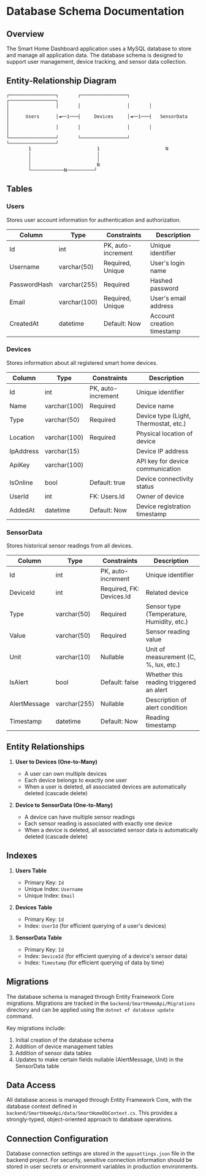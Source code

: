 # Database Schema Documentation

## Overview

The Smart Home Dashboard application uses a MySQL database to store and manage all application data. The database schema is designed to support user management, device tracking, and sensor data collection.

## Entity-Relationship Diagram

```
┌─────────────────┐       ┌─────────────────┐       ┌─────────────────┐
│                 │       │                 │       │                 │
│      Users      │◄──1───┤     Devices     │◄──1───┤   SensorData    │
│                 │       │                 │       │                 │
└─────────────────┘       └─────────────────┘       └─────────────────┘
        1                        1                        N
        │                        │                        
        │                        │                        
        │                        N                        
        └────────────N──────────┘                        
```

## Tables

### Users

Stores user account information for authentication and authorization.

| Column        | Type         | Constraints        | Description                       |
|---------------|--------------|-------------------|-----------------------------------|
| Id            | int          | PK, auto-increment | Unique identifier                 |
| Username      | varchar(50)  | Required, Unique   | User's login name                 |
| PasswordHash  | varchar(255) | Required           | Hashed password                   |
| Email         | varchar(100) | Required, Unique   | User's email address              |
| CreatedAt     | datetime     | Default: Now       | Account creation timestamp        |

### Devices

Stores information about all registered smart home devices.

| Column        | Type         | Constraints        | Description                       |
|---------------|--------------|-------------------|-----------------------------------|
| Id            | int          | PK, auto-increment | Unique identifier                 |
| Name          | varchar(100) | Required           | Device name                       |
| Type          | varchar(50)  | Required           | Device type (Light, Thermostat, etc.) |
| Location      | varchar(100) | Required           | Physical location of device       |
| IpAddress     | varchar(15)  |                    | Device IP address                 |
| ApiKey        | varchar(100) |                    | API key for device communication  |
| IsOnline      | bool         | Default: true      | Device connectivity status        |
| UserId        | int          | FK: Users.Id       | Owner of device                   |
| AddedAt       | datetime     | Default: Now       | Device registration timestamp     |

### SensorData

Stores historical sensor readings from all devices.

| Column        | Type         | Constraints        | Description                       |
|---------------|--------------|-------------------|-----------------------------------|
| Id            | int          | PK, auto-increment | Unique identifier                 |
| DeviceId      | int          | Required, FK: Devices.Id | Related device              |
| Type          | varchar(50)  | Required           | Sensor type (Temperature, Humidity, etc.) |
| Value         | varchar(50)  | Required           | Sensor reading value              |
| Unit          | varchar(10)  | Nullable           | Unit of measurement (C, %, lux, etc.) |
| IsAlert       | bool         | Default: false     | Whether this reading triggered an alert |
| AlertMessage  | varchar(255) | Nullable           | Description of alert condition    |
| Timestamp     | datetime     | Default: Now       | Reading timestamp                 |

## Entity Relationships

1. **User to Devices (One-to-Many)**
   - A user can own multiple devices
   - Each device belongs to exactly one user
   - When a user is deleted, all associated devices are automatically deleted (cascade delete)

2. **Device to SensorData (One-to-Many)**
   - A device can have multiple sensor readings
   - Each sensor reading is associated with exactly one device
   - When a device is deleted, all associated sensor data is automatically deleted (cascade delete)

## Indexes

1. **Users Table**
   - Primary Key: `Id`
   - Unique Index: `Username`
   - Unique Index: `Email`

2. **Devices Table**
   - Primary Key: `Id`
   - Index: `UserId` (for efficient querying of a user's devices)

3. **SensorData Table**
   - Primary Key: `Id`
   - Index: `DeviceId` (for efficient querying of a device's sensor data)
   - Index: `Timestamp` (for efficient querying of data by time)

## Migrations

The database schema is managed through Entity Framework Core migrations. Migrations are tracked in the `backend/SmartHomeApi/Migrations` directory and can be applied using the `dotnet ef database update` command.

Key migrations include:

1. Initial creation of the database schema
2. Addition of device management tables
3. Addition of sensor data tables
4. Updates to make certain fields nullable (AlertMessage, Unit) in the SensorData table

## Data Access

All database access is managed through Entity Framework Core, with the database context defined in `backend/SmartHomeApi/data/SmartHomeDbContext.cs`. This provides a strongly-typed, object-oriented approach to database operations.

## Connection Configuration

Database connection settings are stored in the `appsettings.json` file in the backend project. For security, sensitive connection information should be stored in user secrets or environment variables in production environments. 